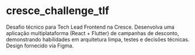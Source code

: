 # cresce_challenge_tlf
Desafio técnico para Tech Lead Frontend na Cresce. Desenvolva uma aplicação multiplataforma (React + Flutter) de campanhas de desconto, demonstrando habilidades em arquitetura limpa, testes e decisões técnicas. Design fornecido via Figma.

